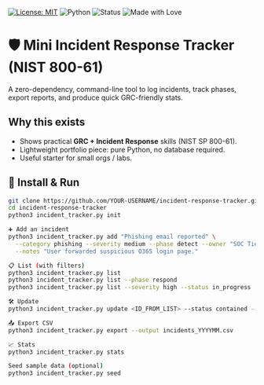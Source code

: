[![License: MIT](https://img.shields.io/badge/License-MIT-yellow.svg)](LICENSE)
![Python](https://img.shields.io/badge/Python-3.x-blue.svg)
![Status](https://img.shields.io/badge/Status-Portfolio%20Project-brightgreen.svg)
![Made with Love](https://img.shields.io/badge/Made%20with%E2%9D%A4-AQ's%20Corner%20LLC-purple.svg)


# 🛡️ Mini Incident Response Tracker (NIST 800-61)

A zero-dependency, command-line tool to log incidents, track phases, export reports, and produce quick GRC-friendly stats.

## Why this exists
- Shows practical **GRC + Incident Response** skills (NIST SP 800-61).
- Lightweight portfolio piece: pure Python, no database required.
- Useful starter for small orgs / labs.

## 🔧 Install & Run
```bash
git clone https://github.com/YOUR-USERNAME/incident-response-tracker.git
cd incident-response-tracker
python3 incident_tracker.py init

➕ Add an incident
python3 incident_tracker.py add "Phishing email reported" \
  --category phishing --severity medium --phase detect --owner "SOC Tier 1" \
  --notes "User forwarded suspicious O365 login page."

📋 List (with filters)
python3 incident_tracker.py list
python3 incident_tracker.py list --phase respond
python3 incident_tracker.py list --severity high --status in_progress

🛠 Update
python3 incident_tracker.py update <ID_FROM_LIST> --status contained --phase respond --notes "Blocked domain; reset user creds."

📤 Export CSV
python3 incident_tracker.py export --output incidents_YYYYMM.csv

📈 Stats
python3 incident_tracker.py stats

Seed sample data (optional)
python3 incident_tracker.py seed
